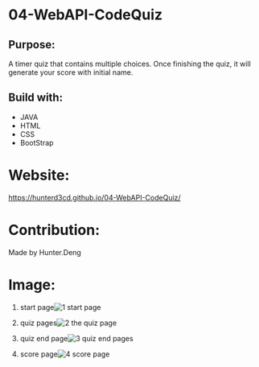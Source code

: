 # 04-WebAPI-CodeQuiz
## Purpose:

A timer quiz that contains multiple choices. Once finishing the quiz, it will generate your score with initial name.

## Build with:

- JAVA
- HTML
- CSS
- BootStrap

# Website:

https://hunterd3cd.github.io/04-WebAPI-CodeQuiz/

# Contribution:

Made by Hunter.Deng

# Image:
1. start page![1  start page](https://user-images.githubusercontent.com/82790906/120145424-57f81d00-c198-11eb-9a0b-7c95f0e6e9a7.PNG)

2. quiz pages![2  the quiz page](https://user-images.githubusercontent.com/82790906/120145435-5cbcd100-c198-11eb-9488-1d1c0440eead.PNG)

3. quiz end page![3  quiz end pages](https://user-images.githubusercontent.com/82790906/120145462-680ffc80-c198-11eb-8bdd-926765e6a446.PNG)

4. score page![4  score page](https://user-images.githubusercontent.com/82790906/120145474-6c3c1a00-c198-11eb-8e9e-6f54b1e2c6eb.PNG)

